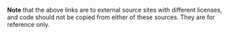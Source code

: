 **Note** that the above links are to external source sites with different licenses, and code should not be copied from either of these sources. They are for reference only.